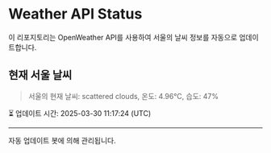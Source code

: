 
# Weather API Status

이 리포지토리는 OpenWeather API를 사용하여 서울의 날씨 정보를 자동으로 업데이트합니다.

## 현재 서울 날씨
> 서울의 현재 날씨: scattered clouds, 온도: 4.96°C, 습도: 47%

⏳ 업데이트 시간: 2025-03-30 11:17:24 (UTC)

---
자동 업데이트 봇에 의해 관리됩니다.
